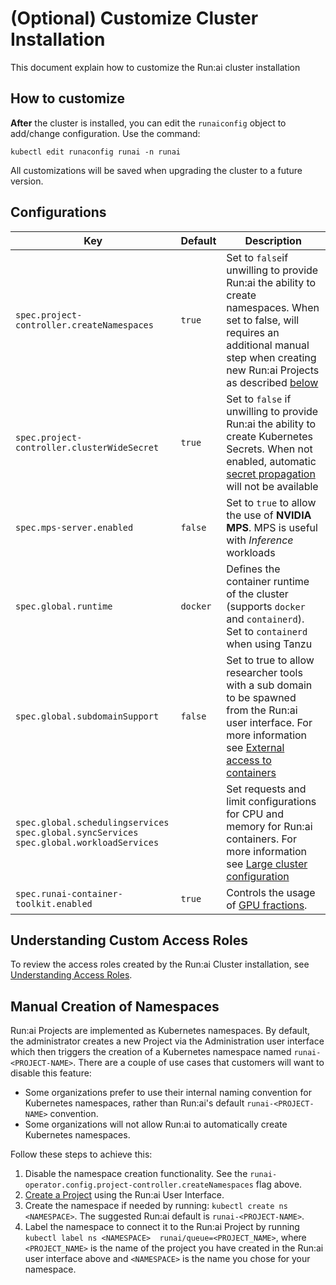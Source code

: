 # (Optional) Customize Cluster Installation

This document explain how to customize the Run:ai cluster installation

## How to customize

__After__ the cluster is installed, you can edit the `runaiconfig` object to add/change configuration. Use the command:

```
kubectl edit runaconfig runai -n runai
```

All customizations will be saved when upgrading the cluster to a future version. 

## Configurations

|  Key     |  Default  | Description |
|----------|----------|-------------| 
| `spec.project-controller.createNamespaces` | `true` | Set to `false`if unwilling to provide Run:ai the ability to create namespaces. When set to false, will requires an additional manual step when creating new Run:ai Projects as described [below](#manual-creation-of-namespaces) | 
| `spec.project-controller.clusterWideSecret` | `true` | Set to `false` if unwilling to provide Run:ai the ability to create Kubernetes Secrets. When not enabled, automatic [secret propagation](../../workloads/secrets.md#secrets-and-projects) will not be available | 
| `spec.mps-server.enabled` | `false` | Set to `true` to allow the use of __NVIDIA MPS__. MPS is useful with _Inference_ workloads  | 
| `spec.global.runtime` | `docker` | Defines the container runtime of the cluster (supports `docker` and `containerd`). Set to `containerd` when using Tanzu |
| `spec.global.subdomainSupport` | `false` | Set to true to allow researcher tools with a sub domain to be spawned from the Run:ai user interface. For more information see [External access to containers](../config//allow-external-access-to-containers.md#workspaces-configuration) |  
| `spec.global.schedulingservices` <br>  `spec.global.syncServices`<br>  `spec.global.workloadServices` |  | Set requests and limit configurations for CPU and memory for Run:ai containers. For more information see [Large cluster configuration](../config/large-clusters.md) |
| `spec.runai-container-toolkit.enabled` | `true` | Controls the usage of [GPU fractions](../../../Researcher/scheduling/fractions.md). | 

<!-- | `runai-operator.config.project-controller.createRoleBindings` | `true` | Set to `false` when using OpenShift. When set to false, will require an additional manual step when assigning users to Run:ai Projects |  -->


## Understanding Custom Access Roles

To review the access roles created by the Run:ai Cluster installation, see [Understanding Access Roles](../config/access-roles.md).

<!-- 
## Add a Proxy

Allow outbound internet connectivity in a proxied network environment. See [Installing Run:ai with an Internet Proxy Server](proxy-server.md). -->

## Manual Creation of Namespaces

Run:ai Projects are implemented as Kubernetes namespaces. By default, the administrator creates a new Project via the Administration user interface which then triggers the creation of a Kubernetes namespace named `runai-<PROJECT-NAME>`.
There are a couple of use cases that customers will want to disable this feature:

* Some organizations prefer to use their internal naming convention for Kubernetes namespaces, rather than Run:ai's default `runai-<PROJECT-NAME>` convention.
* Some organizations will not allow Run:ai to automatically create Kubernetes namespaces. 


Follow these steps to achieve this:

1. Disable the namespace creation functionality. See the  `runai-operator.config.project-controller.createNamespaces` flag above.
2. [Create a Project](../../../admin-ui-setup/project-setup/#create-a-new-project) using the Run:ai User Interface. 
3. Create the namespace if needed by running: `kubectl create ns <NAMESPACE>`. The suggested Run:ai default is `runai-<PROJECT-NAME>`.
4. Label the namespace to connect it to the Run:ai Project by running `kubectl label ns <NAMESPACE>  runai/queue=<PROJECT_NAME>`, where `<PROJECT_NAME>` is the name of the project you have created in the Run:ai user interface above and `<NAMESPACE>` is the name you chose for your namespace.


